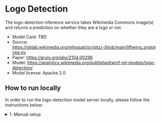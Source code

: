 # Logo Detection

The logo-detection inference service takes Wikimedia Commons image(s) and returns a prediction on whether they are a logo or not.

* Model Card: TBD
* Source: https://gitlab.wikimedia.org/mfossati/scriptz/-/blob/main/liftwing_prototype.py
* Paper: https://arxiv.org/abs/2104.00298
* Model: https://analytics.wikimedia.org/published/wmf-ml-models/logo-detection/
* Model license: Apache 2.0


## How to run locally
In order to run the logo-detection model server locally, please follow the instructions below:

<details>
<summary>1. Manual setup</summary>

### 1. Build Python venv and install dependencies
First add the top level directory of the repo to the PYTHONPATH:
```console
export PYTHONPATH=$PYTHONPATH:.
```

Create a virtual environment and install the dependencies using:
```console
python3 -m venv .venv
source .venv/bin/activate
pip install -r logo_detection/model_server/requirements.txt
```

### 1.2. Download the model
Download the `logo_max_all.keras` model from the link below and place it in the same directory named PATH_TO_MODEL_DIR.
https://analytics.wikimedia.org/published/wmf-ml-models/logo-detection/

### 1.3. Run the server
We can run the server locally with:
> MODEL_PATH=PATH_TO_MODEL_DIR MODEL_NAME=logo-detection python3 logo_detection/model_server/model.py

 On a separate terminal we can make a request to the server with:
> curl -s localhost:8080/v1/models/logo-detection:predict -X POST -d '{"instances": [ { "filename": "Cambia_logo.png", "url": "https://phab.wmfusercontent.org/file/data/mb6wynlvf3bdfw5e443f/PHID-FILE-wc27fvtkl6yv4rjdlqzn/Cambia_logo.png", "target": "logo" }, { "filename": "Blooming_bush_(14248894271).jpg", "url": "https://phab.wmfusercontent.org/file/data/46i23voto2a4aqwo6iyb/PHID-FILE-eldmzjv4p3vwsiwsuxya/Blooming_bush_%2814248894271%29.jpg", "target": "logo" }, { "filename": "12_rue_de_Condé_-_detail.jpg", "url": "https://phab.wmfusercontent.org/file/data/wxtr7be45udzyjzrojr6/PHID-FILE-tnu6mrji2smn2hpm6nhv/12_rue_de_Cond%C3%A9_-_detail.jpg", "target": "logo" } ] }' -i --header "Content-type: application/json"
</details>
